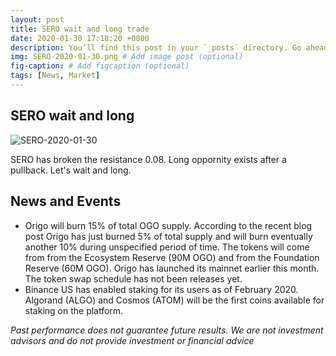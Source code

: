 ```yaml
---
layout: post
title: SERO wait and long trade
date: 2020-01-30 17:18:20 +0800
description: You’ll find this post in your `_posts` directory. Go ahead and edit it and re-build the site to see your changes. # Add post description (optional)
img: SERO-2020-01-30.png # Add image post (optional)
fig-caption: # Add figcaption (optional)
tags: [News, Market]
---
```


## SERO wait and long

![SERO-2020-01-30]({{site.baseurl}}/assets/img/SERO-2020-01-30.png)

SERO has broken the resistance 0.08. Long oppornity exists after a pullback. Let's wait and long.

## News and Events

* Origo will burn 15% of total OGO supply. According to the recent blog post Origo has just burned 5% of total supply and will burn eventually another 10% during unspecified period of time. The tokens will come from from the Ecosystem Reserve (90M OGO) and from the Foundation Reserve (60M OGO).
Origo has launched its mainnet earlier this month. The token swap schedule has not been releases yet.
* Binance US has enabled staking for its users as of February 2020. Algorand (ALGO) and Cosmos (ATOM) will be the first coins available for staking on the platform.


*Past performance does not guarantee future results. We are not investment advisors and do not provide investment or financial advice*
